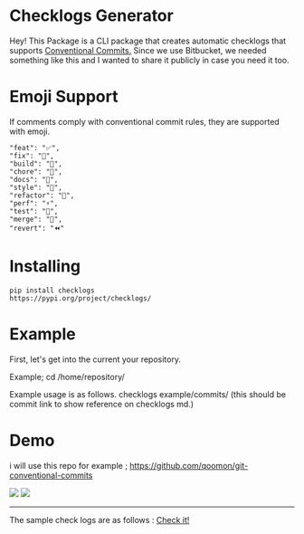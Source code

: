 # Checklogs Generator
Hey! This Package is a CLI package that creates automatic checklogs that supports [Conventional Commits.](https://www.conventionalcommits.org/en/v1.0.0/)
Since we use Bitbucket, we needed something like this and I wanted to share it publicly in case you need it too.

# Emoji Support
If comments comply with conventional commit rules, they are supported with emoji.

    "feat": "✅",
    "fix": "🚀",
    "build": "💚",
    "chore": "🚀",
    "docs": "📝",
    "style": "🎨",
    "refactor": "👷",
    "perf": "⚡️",
    "test": "🧪",
    "merge": "🎉",
    "revert": "⏪️"
    
# Installing

    pip install checklogs
    https://pypi.org/project/checklogs/

# Example

First, let's get into the current your repository. 

Example;
    cd /home/repository/

Example usage is as follows.
    checklogs example/commits/ (this should be commit link to show reference  on checklogs md.)


# Demo

i will use this repo for example ; https://github.com/qoomon/git-conventional-commits

<img src="https://raw.githubusercontent.com/AliYmn/checklogs/master/images/ex1.png">

<img src="https://raw.githubusercontent.com/AliYmn/checklogs/master/images/ex2.png">

---

The sample check logs are as follows : [Check it!](./exChangelog.md)
